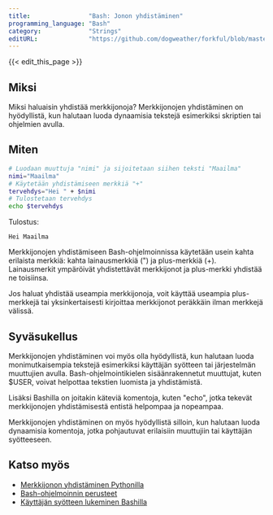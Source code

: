 ```yaml
---
title:                "Bash: Jonon yhdistäminen"
programming_language: "Bash"
category:             "Strings"
editURL:              "https://github.com/dogweather/forkful/blob/master/content/fi/bash/concatenating-strings.md"
---
```


{{< edit_this_page >}}

## Miksi

Miksi haluaisin yhdistää merkkijonoja? Merkkijonojen yhdistäminen on hyödyllistä, kun halutaan luoda dynaamisia tekstejä esimerkiksi skriptien tai ohjelmien avulla.

## Miten

```Bash
# Luodaan muuttuja "nimi" ja sijoitetaan siihen teksti "Maailma"
nimi="Maailma"
# Käytetään yhdistämiseen merkkiä "+"
tervehdys="Hei " + $nimi
# Tulostetaan tervehdys
echo $tervehdys
```

Tulostus:
```
Hei Maailma
```

Merkkijonojen yhdistämiseen Bash-ohjelmoinnissa käytetään usein kahta erilaista merkkiä: kahta lainausmerkkiä (") ja plus-merkkiä (+). Lainausmerkit ympäröivät yhdistettävät merkkijonot ja plus-merkki yhdistää ne toisiinsa.

Jos haluat yhdistää useampia merkkijonoja, voit käyttää useampia plus-merkkejä tai yksinkertaisesti kirjoittaa merkkijonot peräkkäin ilman merkkejä välissä.

## Syväsukellus

Merkkijonojen yhdistäminen voi myös olla hyödyllistä, kun halutaan luoda monimutkaisempia tekstejä esimerkiksi käyttäjän syötteen tai järjestelmän muuttujien avulla. Bash-ohjelmointikielen sisäänrakennetut muuttujat, kuten $USER, voivat helpottaa tekstien luomista ja yhdistämistä.

Lisäksi Bashilla on joitakin käteviä komentoja, kuten "echo", jotka tekevät merkkijonojen yhdistämisestä entistä helpompaa ja nopeampaa.

Merkkijonojen yhdistäminen on myös hyödyllistä silloin, kun halutaan luoda dynaamisia komentoja, jotka pohjautuvat erilaisiin muuttujiin tai käyttäjän syötteeseen.

## Katso myös

- [Merkkijonon yhdistäminen Pythonilla](https://www.digitalocean.com/community/tutorials/how-to-use-string-concatenation-in-python-3)
- [Bash-ohjelmoinnin perusteet](https://tldp.org/LDP/Bash-Beginners-Guide/html/index.html)
- [Käyttäjän syötteen lukeminen Bashilla](https://linuxize.com/post/bash-read/)